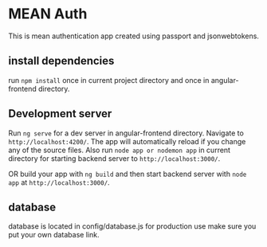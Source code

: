 # MEAN Auth

This is mean authentication app created using passport and jsonwebtokens.

## install dependencies

run `npm install` once in current project directory and once in angular-frontend directory.

## Development server

Run `ng serve` for a dev server in angular-frontend directory. Navigate to `http://localhost:4200/`. The app will automatically reload if you change any of the source files.
Also run `node app or nodemon app` in current directory for starting backend server to `http://localhost:3000/`.

OR
build your app with `ng build` and then start backend server with `node app` at `http://localhost:3000/`.

## database

database is located in config/database.js for production use make sure you put your own database link.
